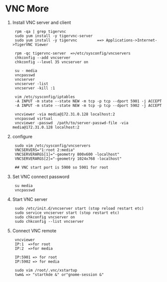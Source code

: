 VNC More
================

1. Install VNC server and client

        rpm -qa | grep tigervnc   
        sudo yum install -y tigervnc-server
        sudo yum install -y tigervnc         ==> Applications->Internet->TigerVNC Viewer

        rpm -qc tigervnc-server  =>/etc/sysconfig/vncservers
        chkconfig --add vncserver
        chkconfig --level 35 vncserver on

        su - media
        vncpasswd
        vncserver 
        vncserver -list
        vncserver -kill :1

        vim /etc/sysconfig/iptables
        -A INPUT -m state --state NEW -m tcp -p tcp --dport 5901 -j ACCEPT
        -A INPUT -m state --state NEW -m tcp -p tcp --dport 5902 -j ACCEPT

        vncviewer -via media@172.31.0.128 localhost:2
        vncpasswd virtual
        vncviewer -passwd  /path/to/server-passwd-file -via media@172.31.0.128 localhost:2

2. configure

        sudo vim /etc/sysconfig/vncservers
        VNCSERVERS="1:root 2:media"
        VNCSERVERARGS[1]="-geometry 800x600 -localhost"
        VNCSERVERARGS[2]="-geometry 1024x768 -localhost"

        ## VNC start port is 5900 so 5901 for root

3. Set VNC connect password

        su media
        vncpasswd

4. Start VNC server

        sudo /etc/init.d/vncserver start (stop reload restart etc)
        sudo service vncserver start (stop restart etc)
        sudo chkconfig vncserver on
        sudo chkconfig --list vncserver

5. Connect VNC remote

        vncviewer
        IP:1  =>for root
        IP:2  =>for media

        IP:5901 => for root
        IP:5902 => for media

        sudo vim /root/.vnc/xstartup
        twm& => "startkde &" or"gnome-session &"
